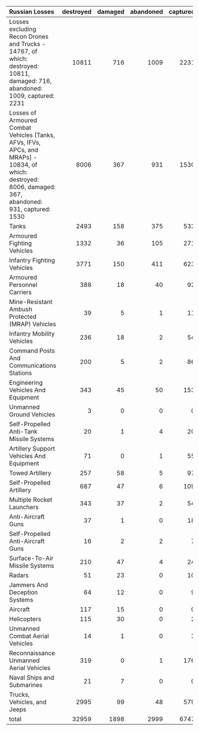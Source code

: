 | Russian Losses                                                                                                                                           |   destroyed |   damaged |   abandoned |   captured |   total |
|:---------------------------------------------------------------------------------------------------------------------------------------------------------|------------:|----------:|------------:|-----------:|--------:|
| Losses excluding Recon Drones and Trucks - 14767, of which: destroyed: 10811, damaged: 716, abandoned: 1009, captured: 2231                              |       10811 |       716 |        1009 |       2231 |   14767 |
| Losses of Armoured Combat Vehicles [Tanks, AFVs, IFVs, APCs, and MRAPs] - 10834, of which: destroyed: 8006, damaged: 367, abandoned: 931, captured: 1530 |        8006 |       367 |         931 |       1530 |   10834 |
| Tanks                                                                                                                                                    |        2493 |       158 |         375 |        533 |    3559 |
| Armoured Fighting Vehicles                                                                                                                               |        1332 |        36 |         105 |        271 |    1744 |
| Infantry Fighting Vehicles                                                                                                                               |        3771 |       150 |         411 |        623 |    4955 |
| Armoured Personnel Carriers                                                                                                                              |         388 |        18 |          40 |         92 |     538 |
| Mine-Resistant Ambush Protected  (MRAP) Vehicles                                                                                                         |          39 |         5 |           1 |         11 |      56 |
| Infantry Mobility Vehicles                                                                                                                               |         236 |        18 |           2 |         54 |     310 |
| Command Posts And Communications Stations                                                                                                                |         200 |         5 |           2 |         86 |     293 |
| Engineering Vehicles And Equipment                                                                                                                       |         343 |        45 |          50 |        153 |     591 |
| Unmanned Ground Vehicles                                                                                                                                 |           3 |         0 |           0 |          0 |       3 |
| Self-Propelled Anti-Tank Missile Systems                                                                                                                 |          20 |         1 |           4 |         20 |      45 |
| Artillery Support Vehicles And Equipment                                                                                                                 |          71 |         0 |           1 |         55 |     127 |
| Towed Artillery                                                                                                                                          |         257 |        58 |           5 |         97 |     417 |
| Self-Propelled Artillery                                                                                                                                 |         687 |        47 |           6 |        109 |     849 |
| Multiple Rocket Launchers                                                                                                                                |         343 |        37 |           2 |         54 |     436 |
| Anti-Aircraft Guns                                                                                                                                       |          37 |         1 |           0 |         18 |      56 |
| Self-Propelled Anti-Aircraft Guns                                                                                                                        |          16 |         2 |           2 |          7 |      27 |
| Surface-To-Air Missile Systems                                                                                                                           |         210 |        47 |           4 |         24 |     285 |
| Radars                                                                                                                                                   |          51 |        23 |           0 |         10 |      84 |
| Jammers And Deception Systems                                                                                                                            |          64 |        12 |           0 |          9 |      85 |
| Aircraft                                                                                                                                                 |         117 |        15 |           0 |          0 |     132 |
| Helicopters                                                                                                                                              |         115 |        30 |           0 |          2 |     147 |
| Unmanned Combat Aerial Vehicles                                                                                                                          |          14 |         1 |           0 |          3 |      18 |
| Reconnaissance Unmanned Aerial Vehicles                                                                                                                  |         319 |         0 |           1 |        176 |     496 |
| Naval Ships and Submarines                                                                                                                               |          21 |         7 |           0 |          0 |      28 |
| Trucks, Vehicles, and Jeeps                                                                                                                              |        2995 |        99 |          48 |        579 |    3721 |
| total                                                                                                                                                    |       32959 |      1898 |        2999 |       6747 |   44603 |
